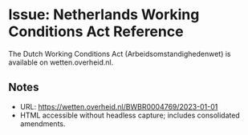 # Issue: Netherlands Working Conditions Act Reference

The Dutch Working Conditions Act (Arbeidsomstandighedenwet) is available on wetten.overheid.nl.

## Notes
- URL: https://wetten.overheid.nl/BWBR0004769/2023-01-01
- HTML accessible without headless capture; includes consolidated amendments.
